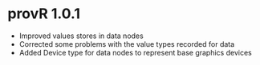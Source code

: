 # provR 1.0.1

* Improved values stores in data nodes
* Corrected some problems with the value types recorded for data
* Added Device type for data nodes to represent base graphics devices
